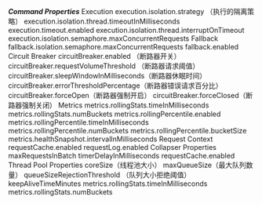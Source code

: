 ***Command Properties***
Execution
execution.isolation.strategy （执行的隔离策略）
execution.isolation.thread.timeoutInMilliseconds
execution.timeout.enabled
execution.isolation.thread.interruptOnTimeout
execution.isolation.semaphore.maxConcurrentRequests
Fallback
fallback.isolation.semaphore.maxConcurrentRequests
fallback.enabled
Circuit Breaker
circuitBreaker.enabled （断路器开关）
circuitBreaker.requestVolumeThreshold （断路器请求阈值）
circuitBreaker.sleepWindowInMilliseconds（断路器休眠时间）
circuitBreaker.errorThresholdPercentage（断路器错误请求百分比）
circuitBreaker.forceOpen（断路器强制开启）
circuitBreaker.forceClosed（断路器强制关闭）
Metrics
metrics.rollingStats.timeInMilliseconds
metrics.rollingStats.numBuckets
metrics.rollingPercentile.enabled
metrics.rollingPercentile.timeInMilliseconds
metrics.rollingPercentile.numBuckets
metrics.rollingPercentile.bucketSize
metrics.healthSnapshot.intervalInMilliseconds
Request Context
requestCache.enabled
requestLog.enabled
Collapser Properties
maxRequestsInBatch
timerDelayInMilliseconds
requestCache.enabled
Thread Pool Properties
coreSize（线程池大小）
maxQueueSize（最大队列数量）
queueSizeRejectionThreshold （队列大小拒绝阈值）
keepAliveTimeMinutes
metrics.rollingStats.timeInMilliseconds
metrics.rollingStats.numBuckets